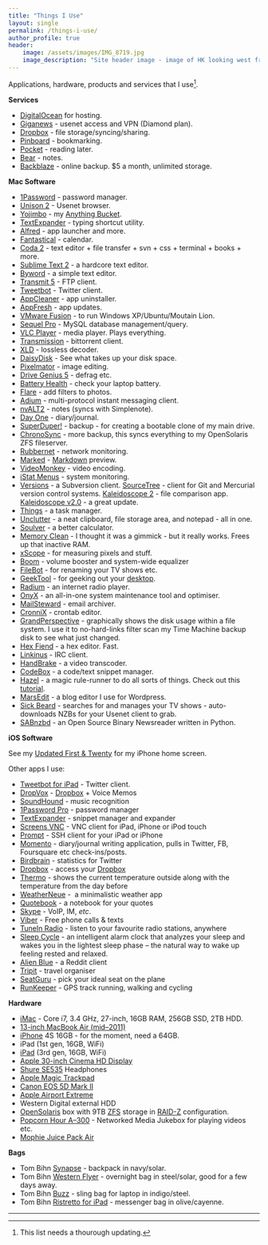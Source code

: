 ```yaml
---
title: "Things I Use"
layout: single
permalink: /things-i-use/
author_profile: true
header:
    image: /assets/images/IMG_8719.jpg
    image_description: "Site header image - image of HK looking west from HK Island"
---
```


Applications, hardware, products and services that I use[^fn-update].

[^fn-update]: This list needs a thourough updating.

**Services**

* [DigitalOcean][1] for hosting.
* [Giganews][2] - usenet access and VPN (Diamond plan).
* [Dropbox][4] - file storage/syncing/sharing.
* [Pinboard][5] - bookmarking.
* [Pocket][7] - reading later.
* [Bear][8] - notes.
* [Backblaze][9] - online backup. $5 a month, unlimited storage.

 [1]: https://m.do.co/c/81f4d6d55f4b
 [2]: http://www.giganews.com/?c=gn842903
 [4]: http://db.tt/zRIAfIU
 [5]: http://pinboard.in
 [7]: http://getpocket.com/
 [8]: https://itunes.apple.com/us/app/bear/id1091189122?mt=12
 [9]: http://www.backblaze.com/partner/af3998

**Mac Software**

* [1Password][10] - password manager.
* [Unison 2][11] - Usenet browser.
* [Yojimbo][12] - my [Anything Bucket][13].
* [TextExpander][14] - typing shortcut utility.
* [Alfred][15] - app launcher and more.
* [Fantastical][16] - calendar.
* [Coda 2][17] - text editor + file transfer + svn + css + terminal + books + more.
* [Sublime Text 2][21] - a hardcore text editor.
* [Byword][22] - a simple text editor.
* [Transmit 5][23] - FTP client.
* [Tweetbot][25] - Twitter client.
* [AppCleaner][27] - app uninstaller.
* [AppFresh][29] - app updates.
* [VMware Fusion][31] - to run Windows XP/Ubuntu/Moutain Lion.
* [Sequel Pro][32] - MySQL database management/query.
* [VLC Player][33] - media player. Plays everything.
* [Transmission][34] - bittorrent client.
* [XLD][35] - lossless decoder.
* [DaisyDisk][36] - See what takes up your disk space.
* [Pixelmator][38] - image editing.
* [Drive Genius 5][40] - defrag etc.
* [Battery Health][41] - check your laptop battery.
* [Flare][42] - add filters to photos.
* [Adium][43] - multi-protocol instant messaging client.
* [nvALT2][45] - notes (syncs with Simplenote).
* [Day One][46] - diary/journal.
* [SuperDuper!][49] - backup - for creating a bootable clone of my main drive.
* [ChronoSync][50] - more backup, this syncs everything to my OpenSolaris ZFS fileserver.
* [Rubbernet][51] - network monitoring.
* [Marked][52] - [Markdown][53] preview.
* [VideoMonkey][54] - video encoding.
* [iStat Menus][55] - system monitoring.
* [Versions][57] - a Subversion client. [SourceTree][58] - client for Git and Mercurial version control systems. [Kaleidoscope 2][59] - file comparison app. [Kaleidoscope v2.0][60] - a great update.
* [Things][61] - a task manager.
* [Unclutter][63] - a neat clipboard, file storage area, and notepad - all in one.
* [Soulver][64] - a better calculator.
* [Memory Clean][65] - I thought it was a gimmick - but it really works. Frees up that inactive RAM.
* [xScope][66] - for measuring pixels and stuff.
* [Boom][67] - volume booster and system-wide equalizer
* [FileBot][68] - for renaming your TV shows etc.
* [GeekTool][69] - for geeking out your [desktop][70].
* [Radium][72] - an internet radio player.
* [OnyX][73] - an all-in-one system maintenance tool and optimiser.
* [MailSteward][74] - email archiver.
* [CronniX][75] - crontab editor.
* [GrandPerspective][76] - graphically shows the disk usage within a file system. I use it to no-hard-links filter scan my Time Machine backup disk to see what just changed.
* [Hex Fiend][78] - a hex editor. Fast.
* [Linkinus][79] - IRC client.
* [HandBrake][80] - a video transcoder.
* [CodeBox][81] - a code/text snippet manager.
* [Hazel][82] - a magic rule-runner to do all sorts of things. Check out this [tutorial][83].
* [MarsEdit][84] - a blog editor I use for Wordpress.
* [Sick Beard][86] - searches for and manages your TV shows - auto-downloads NZBs for your Usenet client to grab.
* [SABnzbd][87] - an Open Source Binary Newsreader written in Python.

 [10]: https://itunes.apple.com/us/app/1password-password-manager/id443987910?mt=12&partnerId=30&siteID=4M*lvL2TS6Q
 [11]: https://itunes.apple.com/us/app/unison/id411074413?mt=12&partnerId=30&siteID=4M*lvL2TS6Q
 [12]: https://itunes.apple.com/us/app/yojimbo/id404581200?mt=12&partnerId=30&siteID=4M*lvL2TS6Q
 [13]: http://shawnblanc.net/2009/09/yojimbo-and-anything-buckets/
 [14]: http://smilesoftware.com/TextExpander/index.html
 [15]: http://www.alfredapp.com/
 [16]: https://itunes.apple.com/us/app/fantastical/id435003921?mt=12&partnerId=30&siteID=4M*lvL2TS6Q
 [17]: https://itunes.apple.com/us/app/coda-2/id499340368?mt=12&partnerId=30&siteID=4M*lvL2TS6Q
 [18]: https://itunes.apple.com/us/app/reeder/id439845554?mt=12&partnerId=30&siteID=4M*lvL2TS6Q
 [19]: http://feedafever.com/
 [20]: http://macromates.com/
 [21]: http://www.sublimetext.com/2
 [22]: https://itunes.apple.com/us/app/byword/id420212497?mt=12&partnerId=30&siteID=4M*lvL2TS6Q
 [23]: https://itunes.apple.com/us/app/transmit/id403388562?mt=12&partnerId=30&siteID=4M*lvL2TS6Q
 [24]: https://itunes.apple.com/us/app/echofon-for-twitter/id403830270?mt=12&partnerId=30&siteID=4M*lvL2TS6Q
 [25]: https://itunes.apple.com/us/app/id557168941?mt=12&partnerId=30&siteID=4M*lvL2TS6Q
 [26]: https://itunes.apple.com/us/app/wren/id439545337?mt=12&partnerId=30&siteID=4M*lvL2TS6Q
 [27]: http://www.freemacsoft.net/appcleaner/
 [28]: http://www.ideaswarm.com/AppViz2.html
 [29]: http://metaquark.de/appfresh/mac
 [30]: http://gp.home.xs4all.nl/Site/MacPAR_deLuxe.html
 [31]: http://www.vmware.com/products/fusion/overview.html
 [32]: http://www.sequelpro.com/
 [33]: http://www.videolan.org/vlc/
 [34]: http://www.transmissionbt.com/
 [35]: http://tmkk.undo.jp/xld/index_e.html
 [36]: https://itunes.apple.com/us/app/daisydisk/id411643860?mt=12&partnerId=30&siteID=4M*lvL2TS6Q
 [37]: https://itunes.apple.com/us/app/growl/id467939042?mt=12&partnerId=30&siteID=4M*lvL2TS6Q
 [38]: https://itunes.apple.com/us/app/pixelmator/id407963104?mt=12&partnerId=30&siteID=4M*lvL2TS6Q
 [39]: https://itunes.apple.com/us/app/quickcursor/id404035899?mt=12&partnerId=30&siteID=4M*lvL2TS6Q
 [40]: http://www.prosofteng.com/products/drive_genius.php
 [41]: https://itunes.apple.com/us/app/battery-health/id490192174?mt=12&partnerId=30&siteID=4M*lvL2TS6Q
 [42]: https://itunes.apple.com/us/app/flare/id419917767?mt=12&partnerId=30&siteID=4M*lvL2TS6Q
 [43]: http://adium.im/
 [44]: https://itunes.apple.com/us/app/evernote/id406056744?mt=12&partnerId=30&siteID=4M*lvL2TS6Q
 [45]: http://brettterpstra.com/projects/nvalt/
 [46]: https://itunes.apple.com/us/app/day-one/id422304217?mt=12&partnerId=30&siteID=4M*lvL2TS6Q
 [47]: https://itunes.apple.com/us/app/worml/id463103644?mt=12&partnerId=30&siteID=4M*lvL2TS6Q
 [48]: https://itunes.apple.com/us/app/favs/id436961703?mt=12&partnerId=30&siteID=4M*lvL2TS6Q
 [49]: http://www.shirt-pocket.com/SuperDuper/SuperDuperDescription.html
 [50]: http://www.econtechnologies.com/pages/cs/chrono_overview.html
 [51]: https://itunes.apple.com/us/app/rubbernet/id425980801?mt=12&partnerId=30&siteID=4M*lvL2TS6Q
 [52]: https://itunes.apple.com/us/app/marked/id448925439?mt=12&partnerId=30&siteID=4M*lvL2TS6Q
 [53]: http://daringfireball.net/projects/markdown/syntax
 [54]: http://videomonkey.org/
 [55]: http://bjango.com/mac/istatmenus/
 [56]: http://www.pixiapps.com/ecouteosx/
 [57]: http://versionsapp.com/
 [58]: http://www.sourcetreeapp.com/
 [59]: https://itunes.apple.com/us/app/kaleidoscope/id587512244?mt=12&partnerId=30&siteID=4M*lvL2TS6Q
 [60]: http://zoooot.com/1246/kaleidoscope-2
 [61]: https://itunes.apple.com/us/app/things/id407951449?mt=12&partnerId=30&siteID=4M*lvL2TS6Q
 [62]: https://itunes.apple.com/us/app/sticky-notifications/id552377168?mt=12&partnerId=30&siteID=4M*lvL2TS6Q
 [63]: https://itunes.apple.com/us/app/unclutter/id577085396?mt=12&partnerId=30&siteID=4M*lvL2TS6Q
 [64]: https://itunes.apple.com/us/app/soulver/id413965349?mt=12&partnerId=30&siteID=4M*lvL2TS6Q
 [65]: https://itunes.apple.com/us/app/memory-clean/id451444120?mt=12
 [66]: https://itunes.apple.com/us/app/xscope/id447661441?mt=12&partnerId=30&siteID=4M*lvL2TS6Q
 [67]: https://itunes.apple.com/us/app/boom/id415312377?mt=12&partnerId=30&siteID=4M*lvL2TS6Q
 [68]: http://filebot.sourceforge.net/
 [69]: https://itunes.apple.com/us/app/geektool/id456877552?mt=12&partnerId=30&siteID=4M*lvL2TS6Q
 [70]: http://zoooot.com/things-i-use/desktop2
 [71]: http://www.picturecode.com/index.php
 [72]: https://itunes.apple.com/us/app/radium/id413215890?mt=12&partnerId=30&siteID=4M*lvL2TS6Q
 [73]: http://www.onyxmac.com/
 [74]: https://itunes.apple.com/us/app/mailstewardapp/id412878864?mt=12&partnerId=30&siteID=4M*lvL2TS6Q
 [75]: http://code.google.com/p/cronnix/
 [76]: http://grandperspectiv.sourceforge.net/
 [77]: http://mac.github.com/
 [78]: http://ridiculousfish.com/hexfiend/
 [79]: https://itunes.apple.com/us/app/linkinus/id402390998?mt=12&partnerId=30&siteID=4M*lvL2TS6Q
 [80]: http://handbrake.fr/
 [81]: https://itunes.apple.com/us/app/codebox/id412536790?mt=12&partnerId=30&siteID=4M*lvL2TS6Q
 [82]: http://www.noodlesoft.com/hazel.php
 [83]: http://www.macosxscreencasts.com/tutorial/hazel-tutorial/
 [84]: https://itunes.apple.com/us/app/marsedit-blog-editor-for-wordpress/id402376225?mt=12&partnerId=30&siteID=4M*lvL2TS6Q
 [85]: https://itunes.apple.com/us/app/aperture/id408981426?mt=12&partnerId=30&siteID=4M*lvL2TS6Q
 [86]: http://sickbeard.com
 [87]: http://sabnzbd.org

**iOS Software**

See my [Updated First & Twenty][88] for my iPhone home screen.

 [88]: http://zoooot.com/919/updated-first-20

<a class="nolink" name="Other"></a>Other apps I use:

* [Tweetbot for iPad][90] - Twitter client.
* [DropVox][91] - [Dropbox][4] + Voice Memos
* [SoundHound][92] - music recognition
* [1Password Pro][100] - password manager
* [TextExpander][101] - snippet manager and expander
* [Screens VNC][102] - VNC client for iPad, iPhone or iPod touch
* [Prompt][103] - SSH client for your iPad or iPhone
* [Momento][106] - diary/journal writing application, pulls in Twitter, FB, Foursquare etc check-ins/posts.
* [Birdbrain][107] - statistics for Twitter
* [Dropbox][109] - access your [Dropbox][4]
* [Thermo][111] - shows the current temperature outside along with the temperature from the day before
* [WeatherNeue][112] -  a minimalistic weather app
* [Quotebook][113] - a notebook for your quotes
* [Skype][115] - VoIP, IM, *etc*.
* [Viber][116] - Free phone calls & texts
* [TuneIn Radio][117] - listen to your favourite radio stations, anywhere
* [Sleep Cycle][120] - an intelligent alarm clock that analyzes your sleep and wakes you in the lightest sleep phase – the natural way to wake up feeling rested and relaxed.
* [Alien Blue][122] - a Reddit client
* [Tripit][124] - travel organiser
* [SeatGuru][126] - pick your ideal seat on the plane
* [RunKeeper][127] - GPS track running, walking and cycling

 [89]: https://itunes.apple.com/us/app/byword/id482063361?mt=8&partnerId=30&siteID=4M*lvL2TS6Q
 [90]: https://itunes.apple.com/us/app/tweetbot-for-twitter-ipad/id498801050?mt=8&partnerId=30&siteID=4M*lvL2TS6Q
 [91]: https://itunes.apple.com/us/app/dropvox-record-voice-memos/id416288287?mt=8&partnerId=30&siteID=4M*lvL2TS6Q
 [92]: https://itunes.apple.com/us/app/soundhound/id355554941?mt=8&partnerId=30&siteID=4M*lvL2TS6Q
 [93]: https://itunes.apple.com/us/app/cloud2go/id388386211?mt=8&partnerId=30&siteID=4M*lvL2TS6Q
 [94]: https://itunes.apple.com/us/app/lighty-no-nonsense-flashlight/id391503046?mt=8&partnerId=30&siteID=4M*lvL2TS6Q
 [95]: https://itunes.apple.com/us/app/due-super-fast-reminders-reusable/id390017969?mt=8&partnerId=30&siteID=4M*lvL2TS6Q
 [96]: https://itunes.apple.com/us/app/agenda-calendar/id440764409?mt=8&partnerId=30&siteID=4M*lvL2TS6Q
 [97]: https://itunes.apple.com/us/app/timer/id507518845?mt=8&partnerId=30&siteID=4M*lvL2TS6Q
 [98]: https://itunes.apple.com/us/app/netbot-for-app.net-iphone/id563595132?mt=8&partnerId=30&siteID=4M*lvL2TS6Q
 [99]: https://itunes.apple.com/us/app/pastebot-command-copy-paste/id344614116?mt=8&partnerId=30&siteID=4M*lvL2TS6Q
 [100]: https://itunes.apple.com/us/app/1password-pro/id319898689?mt=8&partnerId=30&siteID=4M*lvL2TS6Q
 [101]: https://itunes.apple.com/us/app/textexpander/id326180690?mt=8&partnerId=30&siteID=4M*lvL2TS6Q
 [102]: https://itunes.apple.com/us/app/screens-vnc-control-your-computer/id400012962?mt=8&partnerId=30&siteID=4M*lvL2TS6Q
 [103]: https://itunes.apple.com/us/app/prompt/id421507115?mt=8&partnerId=30&siteID=4M*lvL2TS6Q
 [104]: https://itunes.apple.com/us/app/boxcar/id321493542?mt=8&partnerId=30&siteID=4M*lvL2TS6Q
 [105]: http://boxcar.io/
 [106]: https://itunes.apple.com/us/app/momento-diary-journal/id347019672?mt=8&partnerId=30&siteID=4M*lvL2TS6Q
 [107]: https://itunes.apple.com/us/app/birdbrain-statistics-for-twitter/id322796852?mt=8&partnerId=30&siteID=4M*lvL2TS6Q
 [108]: https://itunes.apple.com/us/app/tweet-library/id365768793?mt=8&partnerId=30&siteID=4M*lvL2TS6Q
 [109]: https://itunes.apple.com/us/app/dropbox/id327630330?mt=8&partnerId=30&siteID=4M*lvL2TS6Q
 [110]: https://itunes.apple.com/us/app/air-video-watch-your-videos/id306550020?mt=8&partnerId=30&siteID=4M*lvL2TS6Q
 [111]: https://itunes.apple.com/us/app/thermo/id414215658?mt=8&partnerId=30&siteID=4M*lvL2TS6Q
 [112]: https://itunes.apple.com/us/app/weather-neue/id527856624?mt=8&partnerId=30&siteID=4M*lvL2TS6Q
 [113]: https://itunes.apple.com/us/app/quotebook-notebook-for-quotes/id423726272?mt=8&partnerId=30&siteID=4M*lvL2TS6Q
 [114]: https://itunes.apple.com/us/app/evernote/id281796108?mt=8&partnerId=30&siteID=4M*lvL2TS6Q
 [115]: https://itunes.apple.com/us/app/skype/id304878510?mt=8&partnerId=30&siteID=4M*lvL2TS6Q
 [116]: https://itunes.apple.com/us/app/viber-free-phone-calls-text/id382617920?mt=8&partnerId=30&siteID=4M*lvL2TS6Q
 [117]: https://itunes.apple.com/us/app/tunein-radio/id418987775?mt=8&partnerId=30&siteID=4M*lvL2TS6Q
 [118]: https://itunes.apple.com/us/app/screenshot-journal/id515287854?mt=8&partnerId=30&siteID=4M*lvL2TS6Q
 [119]: https://itunes.apple.com/us/app/songza/id453111583?mt=8&partnerId=30&siteID=4M*lvL2TS6Q
 [120]: https://itunes.apple.com/us/app/sleep-cycle-alarm-clock/id320606217?mt=8&partnerId=30&siteID=4M*lvL2TS6Q
 [121]: https://itunes.apple.com/us/app/groove-2-music-player/id445533979?mt=8&partnerId=30&siteID=4M*lvL2TS6Q
 [122]: https://itunes.apple.com/us/app/alien-blue-reddit-client/id370144106?mt=8&partnerId=30&siteID=4M*lvL2TS6Q
 [123]: https://itunes.apple.com/us/app/reeder/id325502379?mt=8&partnerId=30&siteID=4M*lvL2TS6Q
 [124]: https://itunes.apple.com/us/app/tripit-travel-organizer-free/id311035142?mt=8&partnerId=30&siteID=4M*lvL2TS6Q
 [125]: https://itunes.apple.com/us/app/onavo-extend-data-usage-get/id423545287?mt=8&partnerId=30&siteID=4M*lvL2TS6Q
 [126]: https://itunes.apple.com/us/app/seatguru-by-tripadvisor-seat/id508487044?mt=8&partnerId=30&siteID=4M*lvL2TS6Q
 [127]: https://itunes.apple.com/us/app/runkeeper-gps-track-running/id300235330?mt=8&partnerId=30&siteID=4M*lvL2TS6Q
 [128]: https://itunes.apple.com/us/app/launch-center-pro/id532016360?mt=8&partnerId=30&siteID=4M*lvL2TS6Q

**Hardware**

* [iMac][129] - Core i7, 3.4 GHz, 27-inch, 16GB RAM, 256GB SSD, 2TB HDD.
* [13-inch MacBook Air (mid–2011)][131]
* [iPhone][132] 4S 16GB - for the moment, need a 64GB.
* iPad (1st gen, 16GB, WiFi)
* [iPad][133] (3rd gen, 16GB, WiFi)
* [Apple 30-inch Cinema HD Display][134]
* [Shure SE535][135] Headphones
* [Apple Magic Trackpad][136]
* [Canon EOS 5D Mark II][137]
* [Apple Airport Extreme][138]
* Western Digital external HDD
* [OpenSolaris][139] box with 9TB [ZFS][140] storage in [RAID-Z][141] configuration.
* [Popcorn Hour A–300][142] - Networked Media Jukebox for playing videos etc.
* [Mophie Juice Pack Air][143]

 [129]: http://www.apple.com/imac/
 [130]: http://www.macrumors.com/2011/06/15/27-inch-imac-core-i7-with-ssd-is-fastest-mac-ever/
 [131]: http://www.macstories.net/reviews/13-inch-macbook-air-review/
 [132]: http://www.apple.com/iphone/
 [133]: http://www.apple.com/ipad/
 [134]: http://en.wikipedia.org/wiki/Apple_Cinema_Display#Technical_specifications
 [135]: http://www.shure.com/americas/products/earphones-headphones/se-models/se535-sound-isolating-earphones
 [136]: http://www.apple.com/magictrackpad/
 [137]: http://www.dpreview.com/reviews/canoneos5dmarkii
 [138]: http://www.apple.com/airportextreme/
 [139]: http://en.wikipedia.org/wiki/OpenSolaris
 [140]: http://en.wikipedia.org/wiki/ZFS
 [141]: http://en.wikipedia.org/wiki/Non-standard_RAID_levels#RAID-Z
 [142]: http://www.popcornhour.com/onlinestore/index.php?pluginoption=catalog&mainItemId=45
 [143]: http://www.mophie.com/mophie-juice-pack-air-iPhone-4-4S-battery-case-p/1145_jpa-ip4-blk.htm

**Bags**

* Tom Bihn [Synapse][144] - backpack in navy/solar.
* Tom Bihn [Western Flyer][145] - overnight bag in steel/solar, good for a few days away.
* Tom Bihn [Buzz][146] - sling bag for laptop in indigo/steel.
* Tom Bihn [Ristretto for iPad][147] - messenger bag in olive/cayenne.

 [144]: http://www.tombihn.com/PROD/TB0110.html
 [145]: http://www.tombihn.com/PROD/TB0950.html
 [146]: http://www.tombihn.com/PROD/TB0152.html
 [147]: http://www.tombihn.com/PROD/TB0222.html

 ***